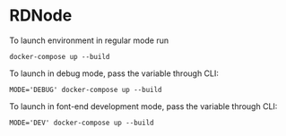 # RDNode

To launch environment in regular mode run

```
docker-compose up --build
```

To launch in debug mode, pass the variable through CLI:

```
MODE='DEBUG' docker-compose up --build
```

To launch in font-end development mode, pass the variable through CLI:

```
MODE='DEV' docker-compose up --build
```
